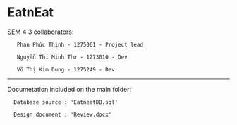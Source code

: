 # EatnEat
 SEM 4
3 collaborators:

       Phan Phúc Thịnh - 1275061 - Project lead

       Nguyễn Thị Minh Thư - 1273010 - Dev

       Võ Thị Kim Dung - 1275249 - Dev
 
 ---------------------------------------------------------------------

Documetation included on the main folder:

      Database source : 'EatneatDB.sql'

      Design document : 'Review.docx'
